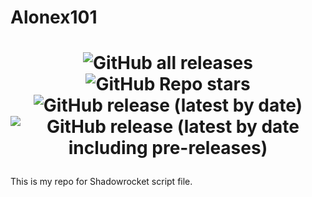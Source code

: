 # Alonex101

<h1 align="center">

![GitHub all releases](https://img.shields.io/github/downloads/SpotCompiled/SpotveeC/total?label=Downloads&style=for-the-badge) 
![GitHub Repo stars](https://img.shields.io/github/stars/SpotCompiled/SpotveeC?label=Stars&style=for-the-badge) 
![GitHub release (latest by date)](https://img.shields.io/github/v/release/SpotCompiled/SpotveeC?label=Release&style=for-the-badge) 
![GitHub release (latest by date including pre-releases)](https://img.shields.io/github/v/release/SpotCompiled/SpotveeC?include_prereleases&label=PRE-Release&style=for-the-badge) 

</h1>

This is my repo for Shadowrocket script file.

